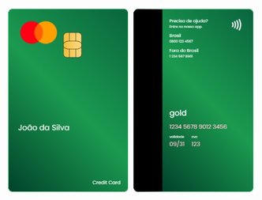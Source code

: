 <div align="center">
  <img width="250" src="images/front-preview.png"/>
  <img width="250" src="images/back-preview.png"/>
</div>
